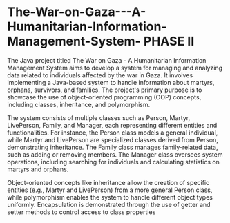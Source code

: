 # The-War-on-Gaza---A-Humanitarian-Information-Management-System- PHASE II

The Java project titled The War on Gaza - A Humanitarian Information Management System aims to develop a system for managing and analyzing data related to individuals affected by the war in Gaza. It involves implementing a Java-based system to handle information about martyrs, orphans, survivors, and families. The project's primary purpose is to showcase the use of object-oriented programming (OOP) concepts, including classes, inheritance, and polymorphism.

The system consists of multiple classes such as Person, Martyr, LivePerson, Family, and Manager, each representing different entities and functionalities. For instance, the Person class models a general individual, while Martyr and LivePerson are specialized classes derived from Person, demonstrating inheritance. The Family class manages family-related data, such as adding or removing members. The Manager class oversees system operations, including searching for individuals and calculating statistics on martyrs and orphans.

Object-oriented concepts like inheritance allow the creation of specific entities (e.g., Martyr and LivePerson) from a more general Person class, while polymorphism enables the system to handle different object types uniformly. Encapsulation is demonstrated through the use of getter and setter methods to control access to class properties
